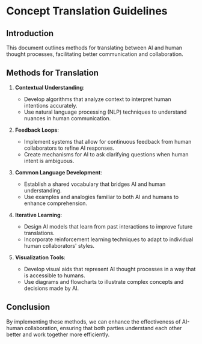 # Concept Translation Guidelines

## Introduction
This document outlines methods for translating between AI and human thought processes, facilitating better communication and collaboration.

## Methods for Translation

1. **Contextual Understanding**:
   - Develop algorithms that analyze context to interpret human intentions accurately.
   - Use natural language processing (NLP) techniques to understand nuances in human communication.

2. **Feedback Loops**:
   - Implement systems that allow for continuous feedback from human collaborators to refine AI responses.
   - Create mechanisms for AI to ask clarifying questions when human intent is ambiguous.

3. **Common Language Development**:
   - Establish a shared vocabulary that bridges AI and human understanding.
   - Use examples and analogies familiar to both AI and humans to enhance comprehension.

4. **Iterative Learning**:
   - Design AI models that learn from past interactions to improve future translations.
   - Incorporate reinforcement learning techniques to adapt to individual human collaborators' styles.

5. **Visualization Tools**:
   - Develop visual aids that represent AI thought processes in a way that is accessible to humans.
   - Use diagrams and flowcharts to illustrate complex concepts and decisions made by AI.

## Conclusion
By implementing these methods, we can enhance the effectiveness of AI-human collaboration, ensuring that both parties understand each other better and work together more efficiently.
